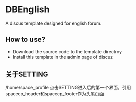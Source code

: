 # DBEnglish
A discus template designed for english forum.

## How to use?
- Download the source code to the template directroy
- Install this template in the admin page of discuz

## 关于SETTING
/home/space_profile 点击SETTING进入后的第一个界面，引用 spacecp_header和spacecp_footer作为头尾页面
